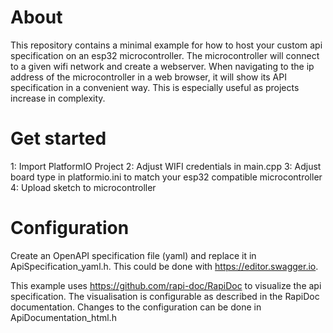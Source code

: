 # About
This repository contains a minimal example for how to host your custom api specification on an esp32 microcontroller.
The microcontroller will connect to a given wifi network and create a webserver. When navigating to the ip address of the 
microcontroller in a web browser, it will show its API specification in a convenient way. This is especially useful as 
projects increase in complexity.

# Get started
1: Import PlatformIO Project
2: Adjust WIFI credentials in main.cpp
3: Adjust board type in platformio.ini to match your esp32 compatible microcontroller
4: Upload sketch to microcontroller

# Configuration
Create an OpenAPI specification file (yaml) and replace it in ApiSpecification_yaml.h.
This could be done with https://editor.swagger.io.

This example uses https://github.com/rapi-doc/RapiDoc to visualize the api specification.
The visualisation is configurable as described in the RapiDoc documentation.
Changes to the configuration can be done in ApiDocumentation_html.h

